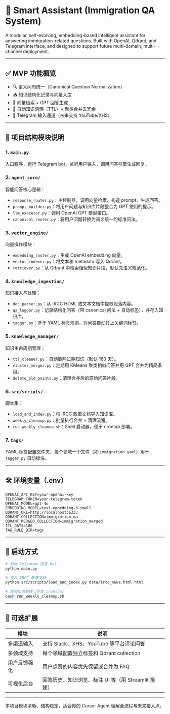 # 🧠 Smart Assistant (Immigration QA System)

A modular, self-evolving, embedding-based intelligent assistant for answering immigration-related questions. Built with OpenAI, Qdrant, and Telegram interface, and designed to support future multi-domain, multi-channel deployment.

---

## ✅ MVP 功能概览

- 🔍 语义问句统一（Canonical Question Normalization）
- 📥 知识结构化记录与向量入库
- 🧠 向量检索 + GPT 回答生成
- 🧹 自动知识清理（TTL）+ 聚类合并去冗余
- 🤖 Telegram 输入通道（未来支持 YouTube/XHS）

---

## 🧱 项目结构模块说明

### 1. `main.py`
入口程序，运行 Telegram bot，监听用户输入，调用问答引擎生成回复。

### 2. `agent_core/`
智能问答核心逻辑：
- `response_router.py`：主控制器，调用向量检索、构造 prompt、生成回答。
- `prompt_builder.py`：将用户问题与知识库片段整合为 GPT 使用的提示。
- `llm_executor.py`：调用 OpenAI GPT 模型接口。
- `canonical_router.py`：将用户问题转换为语义统一的标准问法。

### 3. `vector_engine/`
向量操作模块：
- `embedding_router.py`：生成 OpenAI embedding 向量。
- `vector_indexer.py`：将文本和 metadata 写入 Qdrant。
- `retriever.py`：从 Qdrant 中检索相似知识片段，默认先语义规范化。

### 4. `knowledge_ingestion/`
知识接入与处理：
- `doc_parser.py`：从 IRCC HTML 或文本文档中提取段落内容。
- `qa_logger.py`：记录结构化问答（带 canonical 问法 + 自动标签），并存入知识库。
- `tagger.py`：基于 YAML 标签规则，对问答自动打上关键词标签。

### 5. `knowledge_manager/`
知识生命周期管理：
- `ttl_cleaner.py`：自动删除过期知识（默认 180 天）。
- `cluster_merger.py`：定期用 KMeans 聚类相似问答并用 GPT 合并为精简条目。
- `delete_old_points.py`：清理合并后的原始问答片段。

### 6. `src/scripts/`
脚本集：
- `load_and_index.py`：将 IRCC 政策文档导入知识库。
- `weekly_cleanup.py`：批量执行合并 + 清理流程。
- `run_weekly_cleanup.sh`：Shell 启动器，便于 crontab 部署。

### 7. `tags/`
YAML 标签配置文件夹，每个领域一个文件（如 `immigration.yaml`）用于 `tagger.py` 自动标注。

---

## 🛠️ 环境变量（.env）

```env
OPENAI_API_KEY=your-openai-key
TELEGRAM_TOKEN=your-telegram-token
OPENAI_MODEL=gpt-4o
EMBEDDING_MODEL=text-embedding-3-small
QDRANT_URL=http://localhost:6333
QDRANT_COLLECTION=immigration_qa
QDRANT_MERGED_COLLECTION=immigration_merged
TTL_DAYS=180
TAG_RULE_DIR=tags
```

---

## 🧪 启动方式

```bash
# 启动 Telegram 问答 bot
python main.py

# 导入 IRCC 政策文档
python src/scripts/load_and_index.py data/ircc_news.html html

# 每周知识整理（可加 crontab）
bash run_weekly_cleanup.sh
```

---

## 🚀 可选扩展

| 模块 | 说明 |
|------|------|
| 多渠道输入 | 支持 Slack、XHS、YouTube 等平台评论问答 |
| 多领域支持 | 每个领域配置独立标签和 Qdrant collection |
| 用户反馈强化 | 用户点赞的内容优先保留或合并为 FAQ |
| 可视化后台 | 回答历史、知识浏览、标注 UI 等（用 Streamlit 搭建） |

---

本项目模块清晰、结构稳定，适合你的 Cursor Agent 理解全流程与未来接入点。
